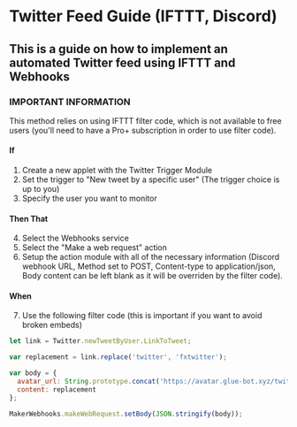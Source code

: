 # Twitter Feed Guide (IFTTT, Discord)
## This is a guide on how to implement an automated Twitter feed using IFTTT and Webhooks

### IMPORTANT INFORMATION
This method relies on using IFTTT filter code, which is not available to free users (you'll need to have a Pro+ subscription in order to use filter code).

#### If
1. Create a new applet with the Twitter Trigger Module
2. Set the trigger to "New tweet by a specific user" (The trigger choice is up to you)
3. Specify the user you want to monitor

#### Then That
4. Select the Webhooks service
5. Select the "Make a web request" action
6. Setup the action module with all of the necessary information (Discord webhook URL, Method set to POST, Content-type to application/json, Body content can be left blank as it will be overriden by the filter code).

#### When
7. Use the following filter code (this is important if you want to avoid broken embeds)
```javascript
let link = Twitter.newTweetByUser.LinkToTweet;

var replacement = link.replace('twitter', 'fxtwitter');

var body = {
  avatar_url: String.prototype.concat('https://avatar.glue-bot.xyz/twitter/', Twitter.newTweetByUser.UserName),
  content: replacement
};

MakerWebhooks.makeWebRequest.setBody(JSON.stringify(body));
```
